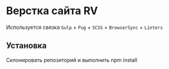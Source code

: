# Верстка сайта RV
Используется связка `Gulp` + `Pug` + `SCSS` + `BrowserSync` + `Linters`

## Установка
Склонировать репозиторий и выполнить npm install
